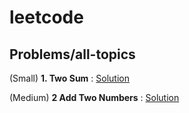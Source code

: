# leetcode

## Problems/all-topics

(Small) **1. Two Sum** : [Solution](https://github.com/FedericoBruzzone/leetcode/blob/main/leetcode/problems/all-topics/001_two_sum.py)

(Medium) **2 Add Two Numbers** : [Solution](https://github.com/FedericoBruzzone/leetcode/blob/main/leetcode/problems/all-topics/002_add_two_numbers.py)
